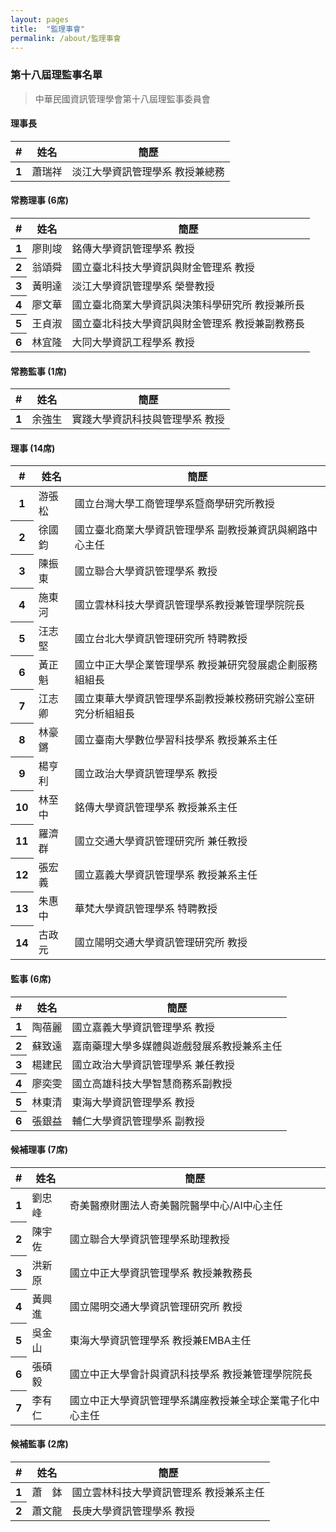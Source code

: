 ```yaml
---
layout: pages
title:  "監理事會"
permalink: /about/監理事會
---
```

### 第十八屆理監事名單

> 中華民國資訊管理學會第十八屆理監事委員會   
  
#### 理事長

<table class="table">
  <thead>
    <tr>
      <th scope="col">#</th>
      <th scope="col">姓名</th>
      <th scope="col">簡歷</th>
    </tr>
  </thead>
  <tbody>
    <tr>
      <th scope="row">1</th>
      <td>蕭瑞祥</td>
      <td>淡江大學資訊管理學系 教授兼總務</td>
    </tr>
  </tbody>
</table>

#### 常務理事 (6席)

<table class="table">
  <thead>
    <tr>
      <th scope="col">#</th>
      <th scope="col">姓名</th>
      <th scope="col">簡歷</th>
    </tr>
  </thead>
  <tbody>
    <tr>
      <th scope="row">1</th>
      <td>廖則竣</td>
      <td>銘傳大學資訊管理學系 教授</td>
    </tr>
    <tr>
      <th scope="row">2</th>
      <td>翁頌舜</td>
      <td>國立臺北科技大學資訊與財金管理系 教授</td>
    </tr>
    <tr>
      <th scope="row">3</th>
      <td>黃明達</td>
      <td>淡江大學資訊管理學系 榮譽教授</td>
    </tr>
    <tr>
      <th scope="row">4</th>
      <td>廖文華</td>
      <td>國立臺北商業大學資訊與決策科學研究所 教授兼所長</td>
    </tr>
    <tr>
      <th scope="row">5</th>
      <td>王貞淑</td>
      <td>國立臺北科技大學資訊與財金管理系 教授兼副教務長</td>
    </tr>
    <tr>
      <th scope="row">6</th>
      <td>林宜隆</td>
      <td>大同大學資訊工程學系 教授</td>
    </tr>
  </tbody>
</table>

  
#### 常務監事 (1席) 

<table class="table">
  <thead>
    <tr>
      <th scope="col">#</th>
      <th scope="col">姓名</th>
      <th scope="col">簡歷</th>
    </tr>
  </thead>
  <tbody>
    <tr>
      <th scope="row">1</th>
      <td>余強生</td>
      <td>實踐大學資訊科技與管理學系 教授</td>
    </tr>
  </tbody>
</table>


#### 理事 (14席) 

<table class="table">
  <thead>
    <tr>
      <th scope="col">#</th>
      <th scope="col">姓名</th>
      <th scope="col">簡歷</th>
    </tr>
  </thead>
  <tbody>
    <tr>
      <th scope="row">1</th>
      <td>游張松</td>
      <td>國立台灣大學工商管理學系暨商學研究所教授</td>
    </tr>
    <tr>
      <th scope="row">2</th>
      <td>徐國鈞</td>
      <td>國立臺北商業大學資訊管理學系 副教授兼資訊與網路中心主任</td>
    </tr>
    <tr>
      <th scope="row">3</th>
      <td>陳振東</td>
      <td>國立聯合大學資訊管理學系 教授</td>
    </tr>
    <tr>
      <th scope="row">4</th>
      <td>施東河</td>
      <td>國立雲林科技大學資訊管理學系教授兼管理學院院長</td>
    </tr>
    <tr>
      <th scope="row">5</th>
      <td>汪志堅</td>
      <td>國立台北大學資訊管理研究所 特聘教授</td>
    </tr>
    <tr>
      <th scope="row">6</th>
      <td>黃正魁</td>
      <td>國立中正大學企業管理學系 教授兼研究發展處企劃服務組組長</td>
    </tr>
    <tr>
      <th scope="row">7</th>
      <td>江志卿</td>
      <td>國立東華大學資訊管理學系副教授兼校務研究辦公室研究分析組組長</td>
    </tr>
    <tr>
      <th scope="row">8</th>
      <td>林豪鏘</td>
      <td>國立臺南大學數位學習科技學系 教授兼系主任</td>
    </tr>
    <tr>
      <th scope="row">9</th>
      <td>楊亨利</td>
      <td>國立政治大學資訊管理學系 教授</td>
    </tr>
    <tr>
      <th scope="row">10</th>
      <td>林至中</td>
      <td>銘傳大學資訊管理學系 教授兼系主任</td>
    </tr>
    <tr>
      <th scope="row">11</th>
      <td>羅濟群</td>
      <td>國立交通大學資訊管理研究所 兼任教授</td>
    </tr>
    <tr>
      <th scope="row">12</th>
      <td>張宏義</td>
      <td>國立嘉義大學資訊管理學系 教授兼系主任</td>
    </tr>
    <tr>
      <th scope="row">13</th>
      <td>朱惠中</td>
      <td>華梵大學資訊管理學系 特聘教授</td>
    </tr>
    <tr>
      <th scope="row">14</th>
      <td>古政元</td>
      <td>國立陽明交通大學資訊管理研究所 教授</td>
    </tr>
  </tbody>
</table>


#### 監事 (6席) 

<table class="table">
  <thead>
    <tr>
      <th scope="col">#</th>
      <th scope="col">姓名</th>
      <th scope="col">簡歷</th>
    </tr>
  </thead>
  <tbody>
    <tr>
      <th scope="row">1</th>
      <td>陶蓓麗</td>
      <td>國立嘉義大學資訊管理學系 教授</td>
    </tr>
    <tr>
      <th scope="row">2</th>
      <td>蘇致遠</td>
      <td>嘉南藥理大學多媒體與遊戲發展系教授兼系主任</td>
    </tr>
    <tr>
      <th scope="row">3</th>
      <td>楊建民</td>
      <td>國立政治大學資訊管理學系 兼任教授</td>
    </tr>
    <tr>
      <th scope="row">4</th>
      <td>廖奕雯</td>
      <td>國立高雄科技大學智慧商務系副教授</td>
    </tr>
    <tr>
      <th scope="row">5</th>
      <td>林東清</td>
      <td>東海大學資訊管理學系 教授</td>
    </tr>
    <tr>
      <th scope="row">6</th>
      <td>張銀益</td>
      <td>輔仁大學資訊管理學系 副教授</td>
    </tr>
  </tbody>
</table>


#### 候補理事 (7席) 

<table class="table">
  <thead>
    <tr>
      <th scope="col">#</th>
      <th scope="col">姓名</th>
      <th scope="col">簡歷</th>
    </tr>
  </thead>
  <tbody>
    <tr>
      <th scope="row">1</th>
      <td>劉忠峰</td>
      <td>奇美醫療財團法人奇美醫院醫學中心/AI中心主任</td>
    </tr>
    <tr>
      <th scope="row">2</th>
      <td>陳宇佐</td>
      <td>國立聯合大學資訊管理學系助理教授</td>
    </tr>
    <tr>
      <th scope="row">3</th>
      <td>洪新原</td>
      <td>國立中正大學資訊管理學系 教授兼教務長</td>
    </tr>
    <tr>
      <th scope="row">4</th>
      <td>黃興進</td>
      <td>國立陽明交通大學資訊管理研究所 教授</td>
    </tr>
    <tr>
      <th scope="row">5</th>
      <td>吳金山</td>
      <td>東海大學資訊管理學系 教授兼EMBA主任</td>
    </tr>
    <tr>
      <th scope="row">6</th>
      <td>張碩毅</td>
      <td>國立中正大學會計與資訊科技學系 教授兼管理學院院長</td>
    </tr>
    <tr>
      <th scope="row">7</th>
      <td>李有仁</td>
      <td>國立中正大學資訊管理學系講座教授兼全球企業電子化中心主任</td>
    </tr>
  </tbody>
</table>


#### 候補監事 (2席) 

<table class="table">
  <thead>
    <tr>
      <th scope="col">#</th>
      <th scope="col">姓名</th>
      <th scope="col">簡歷</th>
    </tr>
  </thead>
  <tbody>
    <tr>
      <th scope="row">1</th>
      <td>蕭　鉢</td>
      <td>國立雲林科技大學資訊管理系 教授兼系主任</td>
    </tr>
    <tr>
      <th scope="row">2</th>
      <td>蕭文龍</td>
      <td>長庚大學資訊管理學系 教授</td>
    </tr>
  </tbody>
</table>
